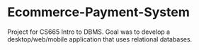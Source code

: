 # Ecommerce-Payment-System
Project for CS665 Intro to DBMS. Goal was to develop a desktop/web/mobile application that uses relational databases.

